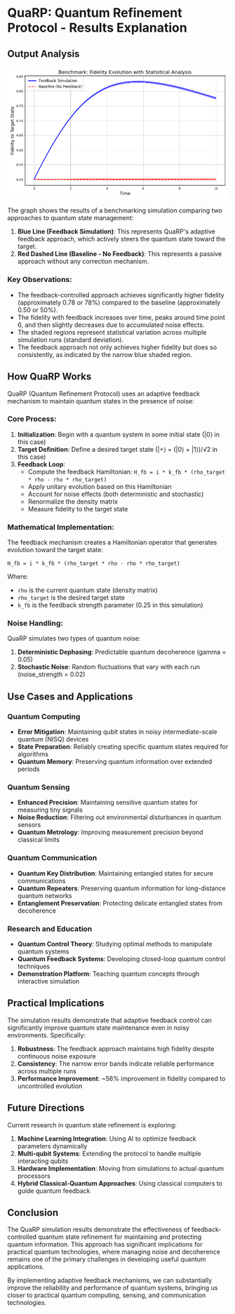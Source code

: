# QuaRP: Quantum Refinement Protocol - Results Explanation

## Output Analysis

![Benchmark Result](app_benchmark_result.png)

The graph shows the results of a benchmarking simulation comparing two approaches to quantum state management:

1. **Blue Line (Feedback Simulation)**: This represents QuaRP's adaptive feedback approach, which actively steers the quantum state toward the target.
2. **Red Dashed Line (Baseline - No Feedback)**: This represents a passive approach without any correction mechanism.

### Key Observations:

- The feedback-controlled approach achieves significantly higher fidelity (approximately 0.78 or 78%) compared to the baseline (approximately 0.50 or 50%).
- The fidelity with feedback increases over time, peaks around time point 6, and then slightly decreases due to accumulated noise effects.
- The shaded regions represent statistical variation across multiple simulation runs (standard deviation).
- The feedback approach not only achieves higher fidelity but does so consistently, as indicated by the narrow blue shaded region.

## How QuaRP Works

QuaRP (Quantum Refinement Protocol) uses an adaptive feedback mechanism to maintain quantum states in the presence of noise:

### Core Process:

1. **Initialization**: Begin with a quantum system in some initial state (|0⟩ in this case)
2. **Target Definition**: Define a desired target state (|+⟩ = (|0⟩ + |1⟩)/√2 in this case)
3. **Feedback Loop**:
   - Compute the feedback Hamiltonian: `H_fb = i * k_fb * (rho_target * rho - rho * rho_target)`
   - Apply unitary evolution based on this Hamiltonian
   - Account for noise effects (both deterministic and stochastic)
   - Renormalize the density matrix
   - Measure fidelity to the target state

### Mathematical Implementation:

The feedback mechanism creates a Hamiltonian operator that generates evolution toward the target state:
```
H_fb = i * k_fb * (rho_target * rho - rho * rho_target)
```

Where:
- `rho` is the current quantum state (density matrix)
- `rho_target` is the desired target state
- `k_fb` is the feedback strength parameter (0.25 in this simulation)

### Noise Handling:

QuaRP simulates two types of quantum noise:
1. **Deterministic Dephasing**: Predictable quantum decoherence (gamma = 0.05)
2. **Stochastic Noise**: Random fluctuations that vary with each run (noise_strength = 0.02)

## Use Cases and Applications

### Quantum Computing
- **Error Mitigation**: Maintaining qubit states in noisy intermediate-scale quantum (NISQ) devices
- **State Preparation**: Reliably creating specific quantum states required for algorithms
- **Quantum Memory**: Preserving quantum information over extended periods

### Quantum Sensing
- **Enhanced Precision**: Maintaining sensitive quantum states for measuring tiny signals
- **Noise Reduction**: Filtering out environmental disturbances in quantum sensors
- **Quantum Metrology**: Improving measurement precision beyond classical limits

### Quantum Communication
- **Quantum Key Distribution**: Maintaining entangled states for secure communications
- **Quantum Repeaters**: Preserving quantum information for long-distance quantum networks
- **Entanglement Preservation**: Protecting delicate entangled states from decoherence

### Research and Education
- **Quantum Control Theory**: Studying optimal methods to manipulate quantum systems
- **Quantum Feedback Systems**: Developing closed-loop quantum control techniques
- **Demonstration Platform**: Teaching quantum concepts through interactive simulation

## Practical Implications

The simulation results demonstrate that adaptive feedback control can significantly improve quantum state maintenance even in noisy environments. Specifically:

1. **Robustness**: The feedback approach maintains high fidelity despite continuous noise exposure
2. **Consistency**: The narrow error bands indicate reliable performance across multiple runs
3. **Performance Improvement**: ~56% improvement in fidelity compared to uncontrolled evolution

## Future Directions

Current research in quantum state refinement is exploring:

1. **Machine Learning Integration**: Using AI to optimize feedback parameters dynamically
2. **Multi-qubit Systems**: Extending the protocol to handle multiple interacting qubits
3. **Hardware Implementation**: Moving from simulations to actual quantum processors
4. **Hybrid Classical-Quantum Approaches**: Using classical computers to guide quantum feedback

## Conclusion

The QuaRP simulation results demonstrate the effectiveness of feedback-controlled quantum state refinement for maintaining and protecting quantum information. This approach has significant implications for practical quantum technologies, where managing noise and decoherence remains one of the primary challenges in developing useful quantum applications.

By implementing adaptive feedback mechanisms, we can substantially improve the reliability and performance of quantum systems, bringing us closer to practical quantum computing, sensing, and communication technologies.
